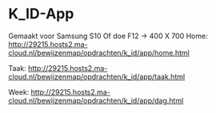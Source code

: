 # K_ID-App
Gemaakt voor Samsung S10
Of doe F12 -> 400 X 700
Home:
http://29215.hosts2.ma-cloud.nl/bewijzenmap/opdrachten/k_id/app/home.html

Taak:
http://29215.hosts2.ma-cloud.nl/bewijzenmap/opdrachten/k_id/app/taak.html

Week:
http://29215.hosts2.ma-cloud.nl/bewijzenmap/opdrachten/k_id/app/dag.html

